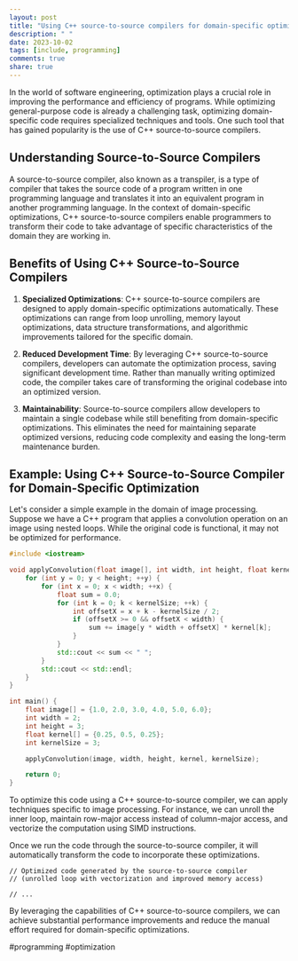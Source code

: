 ```yaml
---
layout: post
title: "Using C++ source-to-source compilers for domain-specific optimizations"
description: " "
date: 2023-10-02
tags: [include, programming]
comments: true
share: true
---
```


In the world of software engineering, optimization plays a crucial role in improving the performance and efficiency of programs. While optimizing general-purpose code is already a challenging task, optimizing domain-specific code requires specialized techniques and tools. One such tool that has gained popularity is the use of C++ source-to-source compilers.

## Understanding Source-to-Source Compilers

A source-to-source compiler, also known as a transpiler, is a type of compiler that takes the source code of a program written in one programming language and translates it into an equivalent program in another programming language. In the context of domain-specific optimizations, C++ source-to-source compilers enable programmers to transform their code to take advantage of specific characteristics of the domain they are working in.

## Benefits of Using C++ Source-to-Source Compilers

1. **Specialized Optimizations**: C++ source-to-source compilers are designed to apply domain-specific optimizations automatically. These optimizations can range from loop unrolling, memory layout optimizations, data structure transformations, and algorithmic improvements tailored for the specific domain.

2. **Reduced Development Time**: By leveraging C++ source-to-source compilers, developers can automate the optimization process, saving significant development time. Rather than manually writing optimized code, the compiler takes care of transforming the original codebase into an optimized version.

3. **Maintainability**: Source-to-source compilers allow developers to maintain a single codebase while still benefiting from domain-specific optimizations. This eliminates the need for maintaining separate optimized versions, reducing code complexity and easing the long-term maintenance burden.

## Example: Using C++ Source-to-Source Compiler for Domain-Specific Optimization

Let's consider a simple example in the domain of image processing. Suppose we have a C++ program that applies a convolution operation on an image using nested loops. While the original code is functional, it may not be optimized for performance.

```cpp
#include <iostream>

void applyConvolution(float image[], int width, int height, float kernel[], int kernelSize) {
    for (int y = 0; y < height; ++y) {
        for (int x = 0; x < width; ++x) {
            float sum = 0.0;
            for (int k = 0; k < kernelSize; ++k) {
                int offsetX = x + k - kernelSize / 2;
                if (offsetX >= 0 && offsetX < width) {
                    sum += image[y * width + offsetX] * kernel[k];
                }
            }
            std::cout << sum << " ";
        }
        std::cout << std::endl;
    }
}

int main() {
    float image[] = {1.0, 2.0, 3.0, 4.0, 5.0, 6.0};
    int width = 2;
    int height = 3;
    float kernel[] = {0.25, 0.5, 0.25};
    int kernelSize = 3;

    applyConvolution(image, width, height, kernel, kernelSize);

    return 0;
}
```

To optimize this code using a C++ source-to-source compiler, we can apply techniques specific to image processing. For instance, we can unroll the inner loop, maintain row-major access instead of column-major access, and vectorize the computation using SIMD instructions.

Once we run the code through the source-to-source compiler, it will automatically transform the code to incorporate these optimizations.

```
// Optimized code generated by the source-to-source compiler
// (unrolled loop with vectorization and improved memory access)

// ...

```

By leveraging the capabilities of C++ source-to-source compilers, we can achieve substantial performance improvements and reduce the manual effort required for domain-specific optimizations.

#programming #optimization